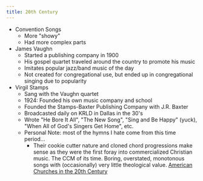 ```yaml
---
title: 20th Century
---
```

- Convention Songs
	- More "showy"
	- Had more complex parts
- James Vaughn
	- Started a publishing company in 1900
	- His gospel quartet traveled around the country to promote his music
	- Imitates popular jazz/band music of the day
	- Not created for congregational use, but ended up in congregational singing due to popularity
- Virgil Stamps
	- Sang with the Vaughn quartet
	- 1924: Founded his own music company and school
	- Founded the Stamps-Baxter Publishing Company with J.R. Baxter
	- Broadcasted daily on KRLD in Dallas in the 30's
	- Wrote "He Bore It All", "The New Song", "Sing and Be Happy" (yuck), "When All of God's Singers Get Home", etc.
	- Personal Note: most of the hymns I hate come from this time period...
		- Their cookie cutter nature and cloned chord progressions make sense as they were the first foray into commercialized Christian music. The CCM of its time. Boring, overstated, monotonous songs with (occasionally) very little theological value.
[American Churches in the 20th Century](notes/Fall%202023/Hymnology/American%20Churches%20in%20the%2020th%20Century.md)